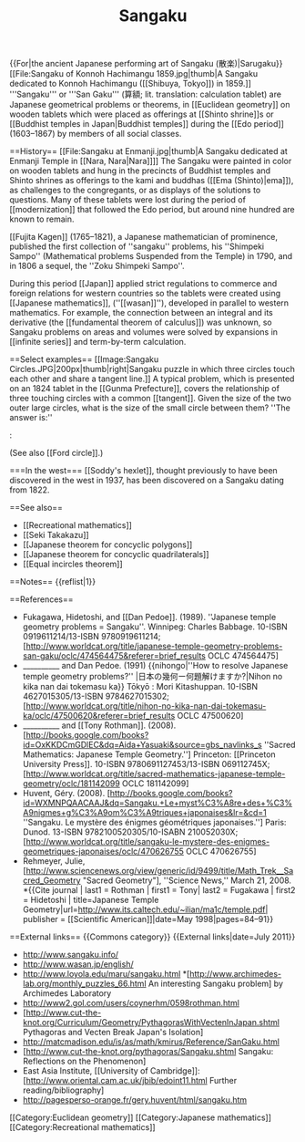 ﻿---
lastrevid: 588310881
pageid: 1055365
canonicalurl: http://en.wikipedia.org/wiki/Sangaku
title: Sangaku
editurl: http://en.wikipedia.org/w/index.php?title=Sangaku&action=edit
length: 5581
contentmodel: wikitext
pagelanguage: en
touched: 2015-02-14T13:05:20Z
ns: 0
fullurl: http://en.wikipedia.org/wiki/Sangaku
---

{{For|the ancient Japanese performing art of Sangaku (散楽)|Sarugaku}}
[[File:Sangaku of Konnoh Hachimangu 1859.jpg|thumb|A Sangaku dedicated to Konnoh Hachimangu ([[Shibuya, Tokyo]]) in 1859.]]
'''Sangaku''' or '''San Gaku''' (算額; lit. translation: calculation tablet) are Japanese geometrical problems or theorems, in [[Euclidean geometry]] on wooden tablets which were placed as offerings at [[Shinto shrine]]s or [[Buddhist temples in Japan|Buddhist temples]] during the [[Edo period]] (1603&ndash;1867) by members of all social classes.

==History==
[[File:Sangaku at Enmanji.jpg|thumb|A Sangaku dedicated at Enmanji Temple in [[Nara, Nara|Nara]]]]
The Sangaku were painted in color on wooden tablets and hung in the precincts of Buddhist temples and Shinto shrines as offerings to the kami and buddhas ([[Ema (Shinto)|ema]]), as challenges to the congregants, or as displays of the solutions to questions. Many of these tablets were lost during the period of [[modernization]] that followed the Edo period, but around nine hundred are known to remain.

[[Fujita Kagen]] (1765&ndash;1821), a Japanese mathematician of prominence, published the first collection of ''sangaku'' problems, his ''Shimpeki Sampo'' (Mathematical problems Suspended from the Temple) in 1790, and in 1806 a sequel, the ''Zoku Shimpeki Sampo''.

During this period [[Japan]] applied strict regulations  to commerce and foreign relations for western countries so the tablets were created using [[Japanese mathematics]], (''[[wasan]]''), developed in parallel to western mathematics. For example, the connection between an integral and its derivative (the [[fundamental theorem of calculus]]) was unknown, so Sangaku problems on areas and volumes were solved by expansions in [[infinite series]] and term-by-term calculation.

==Select examples==
[[Image:Sangaku Circles.JPG|200px|thumb|right|Sangaku puzzle in which three circles touch each other and share a tangent line.]]
A typical problem, which is presented on an 1824 tablet in the [[Gunma Prefecture]], covers the relationship of three touching circles with a common [[tangent]]. Given the size of the two outer large circles, what is the size of the small circle between them? ''The answer is:'' <!-- Info from ScAm May98 article -->

: <math>\frac{1}{\sqrt{r_\text{middle}}} = \frac{1}{\sqrt{r_\text{left}}} + \frac{1}{\sqrt{r_\text{right}}}.</math>

(See also [[Ford circle]].)

===In the west===
[[Soddy's hexlet]], thought previously to have been discovered in the west in 1937, has been discovered on a Sangaku dating from 1822.

==See also==
* [[Recreational mathematics]]
* [[Seki Takakazu]]
* [[Japanese theorem for concyclic polygons]]
* [[Japanese theorem for concyclic quadrilaterals]]
* [[Equal incircles theorem]]

==Notes==
{{reflist|1}}

==References==
* Fukagawa, Hidetoshi, and [[Dan Pedoe]]. (1989).  ''Japanese temple geometry problems = Sangaku''. Winnipeg: Charles Babbage. 10-ISBN 0919611214/13-ISBN 9780919611214; [http://www.worldcat.org/title/japanese-temple-geometry-problems-san-gaku/oclc/474564475&referer=brief_results   OCLC 474564475]
* __________ and Dan Pedoe. (1991) {{nihongo|''How to resolve Japanese temple geometry problems?'' |日本の幾何ー何題解けますか?|Nihon no kika nan dai tokemasu ka}} Tōkyō : Mori Kitashuppan. 10-ISBN 4627015305/13-ISBN 9784627015302; [http://www.worldcat.org/title/nihon-no-kika-nan-dai-tokemasu-ka/oclc/47500620&referer=brief_results   OCLC 47500620]
* __________ and [[Tony Rothman]]. (2008). [http://books.google.com/books?id=OxKKDCmGDlEC&dq=Aida+Yasuaki&source=gbs_navlinks_s  ''Sacred Mathematics: Japanese Temple Geometry.''] Princeton: [[Princeton University Press]]. 10-ISBN 9780691127453/13-ISBN 069112745X; [http://www.worldcat.org/title/sacred-mathematics-japanese-temple-geometry/oclc/181142099   OCLC 181142099]
* Huvent, Géry.  (2008). [http://books.google.com/books?id=WXMNPQAACAAJ&dq=Sangaku.+Le+myst%C3%A8re+des+%C3%A9nigmes+g%C3%A9om%C3%A9triques+japonaises&lr=&cd=1   ''Sangaku. Le mystère des énigmes géométriques japonaises.''] Paris: Dunod. 13-ISBN 9782100520305/10-ISABN 210052030X; [http://www.worldcat.org/title/sangaku-le-mystere-des-enigmes-geometriques-japonaises/oclc/470626755   OCLC 470626755]
* Rehmeyer, Julie,  [http://www.sciencenews.org/view/generic/id/9499/title/Math_Trek__Sacred_Geometry "Sacred Geometry"], ''Science News,'' March 21, 2008.
*{{Cite journal | last1 = Rothman | first1 = Tony| last2 = Fugakawa | first2 = Hidetoshi | title=Japanese Temple Geometry|url=http://www.its.caltech.edu/~ilian/ma1c/temple.pdf| publisher = [[Scientific American]]|date=May 1998|pages=84–91}}

==External links==
{{Commons category}}
{{External links|date=July 2011}}
* http://www.sangaku.info/
* http://www.wasan.jp/english/
* http://www.loyola.edu/maru/sangaku.html
*[http://www.archimedes-lab.org/monthly_puzzles_66.html An interesting Sangaku problem] by Archimedes Laboratory
* http://www2.gol.com/users/coynerhm/0598rothman.html
* [http://www.cut-the-knot.org/Curriculum/Geometry/PythagorasWithVectenInJapan.shtml Pythagoras and Vecten Break Japan's Isolation]
* http://matcmadison.edu/is/as/math/kmirus/Reference/SanGaku.html
* [http://www.cut-the-knot.org/pythagoras/Sangaku.shtml Sangaku: Reflections on the Phenomenon]
* East Asia Institute, [[University of Cambridge]]: [http://www.oriental.cam.ac.uk/jbib/edoint11.html Further reading/bibliography]
* http://pagesperso-orange.fr/gery.huvent/html/sangaku.htm

[[Category:Euclidean geometry]]
[[Category:Japanese mathematics]]
[[Category:Recreational mathematics]]